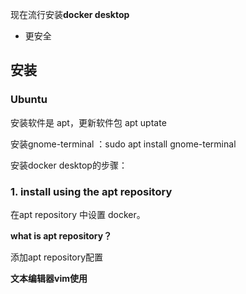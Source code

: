 现在流行安装**docker desktop**

* 更安全

## 安装

### Ubuntu

安装软件是 apt，更新软件包 apt uptate

安装gnome-terminal ：sudo apt install gnome-terminal

安装docker desktop的步骤：

### 1. install using the apt repository

在apt repository 中设置 docker。

**what is apt repository？**

> 

添加apt repository配置

**文本编辑器vim使用**

> 